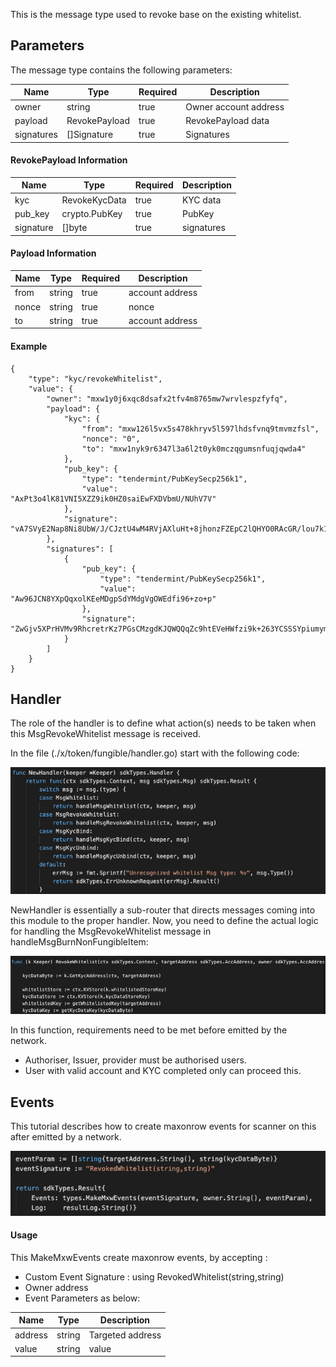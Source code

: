 This is the message type used to revoke base on the existing whitelist.

## Parameters

<!-- type MsgRevokeWhitelist struct {
	Owner         sdkTypes.AccAddress `json:"owner"`
	RevokePayload RevokePayload       `json:"payload"`
	Signatures    []Signature         `json:"signatures"`
}

type RevokePayload struct {
	RevokeKycData RevokeKycData `json:"kyc"`
	crypto.PubKey `json:"pub_key"`
	Signature     []byte `json:"signature"`
}

type RevokeKycData struct {
	From  sdkTypes.AccAddress `json:"from"`
	Nonce string              `json:"nonce"`
	To    sdkTypes.AccAddress `json:"to"`
} -->


The message type contains the following parameters:

| Name | Type | Required | Description                 |
| ---- | ---- | -------- | --------------------------- |
| owner | string | true   | Owner account address| | 
| payload | RevokePayload | true   | RevokePayload data| | 
| signatures | []Signature | true   | Signatures| | 


#### RevokePayload Information
| Name | Type | Required | Description                 |
| ---- | ---- | -------- | --------------------------- |
| kyc | RevokeKycData | true   | KYC data| | 
| pub_key | crypto.PubKey | true   | PubKey | |
| signature | []byte | true   | signatures | |


#### Payload Information
| Name | Type | Required | Description                 |
| ---- | ---- | -------- | --------------------------- |
| from | string | true   | account address| | 
| nonce | string | true   | nonce| | 
| to | string | true   | account address| | 


#### Example

```
{
    "type": "kyc/revokeWhitelist",
    "value": {
        "owner": "mxw1y0j6xqc8dsafx2tfv4m8765mw7wrvlespzfyfq",
        "payload": {
            "kyc": {
                "from": "mxw126l5vx5s478khryv5l597lhdsfvnq9tmvmzfsl",
                "nonce": "0",
                "to": "mxw1nyk9r6347l3a6l2t0yk0mczqgumsnfuqjqwda4"
            },
            "pub_key": {
                "type": "tendermint/PubKeySecp256k1",
                "value": "AxPt3o4lK81VNI5XZZ9ik0HZ0saiEwFXDVbmU/NUhV7V"
            },
            "signature": "vA7SVyE2Nap8Ni8UbW/J/CJztU4wM4RVjAXluHt+8jhonzFZEpC2lQHYO0RAcGR/lou7k1HwZ9jGkouUULeIUw=="
        },
        "signatures": [
            {
                "pub_key": {
                    "type": "tendermint/PubKeySecp256k1",
                    "value": "Aw96JCN8YXpQqxolKEeMDgpSdYMdgVgOWEdfi96+zo+p"
                },
                "signature": "ZwGjv5XPrHVMv9RhcretrKz7PGsCMzgdKJQWQQqZc9htEVeHWfzi9k+263YCSSSYpiumymdULudzRRFicJYlqQ=="
            }
        ]
    }
}

```

## Handler

The role of the handler is to define what action(s) needs to be taken when this MsgRevokeWhitelist message is received.

In the file (./x/token/fungible/handler.go) start with the following code:

![Image-1](../pic/Whitelist_01.png)


NewHandler is essentially a sub-router that directs messages coming into this module to the proper handler.
Now, you need to define the actual logic for handling the MsgRevokeWhitelist message in handleMsgBurnNonFungibleItem:

![Image-2](../pic/RevokeWhitelist_02.png)


In this function, requirements need to be met before emitted by the network.  

* Authoriser, Issuer, provider must be authorised users.
* User with valid account and KYC completed only can proceed this.

## Events
This tutorial describes how to create maxonrow events for scanner on this after emitted by a network.

![Image-1](../pic/RevokeWhitelist_03.png)  


#### Usage
This MakeMxwEvents create maxonrow events, by accepting :

* Custom Event Signature : using RevokedWhitelist(string,string)
* Owner address
* Event Parameters as below: 


| Name | Type | Description                 |
| ---- | ---- | --------------------------- |
| address | string | Targeted address| | 
| value | string | value| | 

